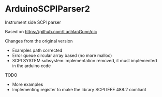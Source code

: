 # ArduinoSCPIParser2
Instrument side SCPI parser

Based on https://github.com/LachlanGunn/oic

Changes from the original version

- Examples path corrected
- Error queue circular array based (no more malloc)
- SCPI SYSTEM subsystem implementation removed, it must implemented in the arduino code 

TODO

- More examples
- Implementing register to make the library SCPI IEEE 488.2 comliant
